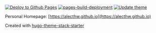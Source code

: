 [![Deploy to Github Pages](https://github.com/alecthw/alecthw.github.io/actions/workflows/deploy.yml/badge.svg)](https://github.com/alecthw/alecthw.github.io/actions/workflows/deploy.yml)
[![pages-build-deployment](https://github.com/alecthw/alecthw.github.io/actions/workflows/pages/pages-build-deployment/badge.svg)](https://github.com/alecthw/alecthw.github.io/actions/workflows/pages/pages-build-deployment)
[![Update theme](https://github.com/alecthw/alecthw.github.io/actions/workflows/update-theme.yml/badge.svg)](https://github.com/alecthw/alecthw.github.io/actions/workflows/update-theme.yml)


Personal Homepage: [https://alecthw.github.io](https://alecthw.github.io)

Created with [hugo-theme-stack-starter](https://github.com/CaiJimmy/hugo-theme-stack-starter)